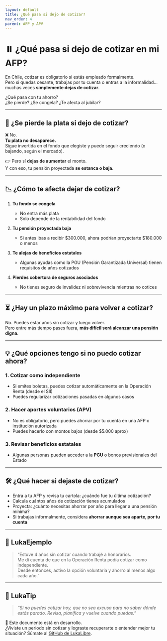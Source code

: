 ```yaml
---
layout: default
title: ¿Qué pasa si dejo de cotizar?
nav_order: 4
parent: AFP y APV
---
```


# ⏸️ ¿Qué pasa si dejo de cotizar en mi AFP?

En Chile, cotizar es obligatorio si estás empleado formalmente.  
Pero si quedas cesante, trabajas por tu cuenta o entras a la informalidad…  
muchas veces **simplemente dejas de cotizar**.

¿Qué pasa con tu ahorro?  
¿Se pierde? ¿Se congela? ¿Te afecta al jubilar?

---

## 🧠 ¿Se pierde la plata si dejo de cotizar?

❌ No.  
**Tu plata no desaparece.**  
Sigue invertida en el fondo que elegiste y puede seguir creciendo (o bajando, según el mercado).

👉 Pero sí **dejas de aumentar** el monto.  
Y con eso, tu pensión proyectada **se estanca o baja**.

---

## 📉 ¿Cómo te afecta dejar de cotizar?

1. **Tu fondo se congela**
   - No entra más plata
   - Solo depende de la rentabilidad del fondo

2. **Tu pensión proyectada baja**
   - Si antes ibas a recibir $300.000, ahora podrían proyectarte $180.000 o menos

3. **Te alejas de beneficios estatales**
   - Algunas ayudas como la PGU (Pensión Garantizada Universal) tienen requisitos de años cotizados

4. **Pierdes cobertura de seguros asociados**
   - No tienes seguro de invalidez ni sobrevivencia mientras no cotices

---

## ⏳ ¿Hay un plazo máximo para volver a cotizar?

No. Puedes estar años sin cotizar y luego volver.  
Pero entre más tiempo pases fuera, **más difícil será alcanzar una pensión digna**.

---

## 💡 ¿Qué opciones tengo si no puedo cotizar ahora?

### 1. Cotizar como independiente

- Si emites boletas, puedes cotizar automáticamente en la Operación Renta (desde el SII)
- Puedes regularizar cotizaciones pasadas en algunos casos

### 2. Hacer aportes voluntarios (APV)

- No es obligatorio, pero puedes ahorrar por tu cuenta en una AFP o institución autorizada
- Puedes hacerlo con montos bajos (desde $5.000 aprox)

### 3. Revisar beneficios estatales

- Algunas personas pueden acceder a la **PGU** o bonos previsionales del Estado

---

## 🛠️ ¿Qué hacer si dejaste de cotizar?

- Entra a tu AFP y revisa tu cartola: ¿cuándo fue tu última cotización?
- Calcula cuántos años de cotización tienes acumulados
- Proyecta: ¿cuánto necesitas ahorrar por año para llegar a una pensión mínima?
- Si trabajas informalmente, considera **ahorrar aunque sea aparte, por tu cuenta**

---

## 💬 LukaEjemplo

> “Estuve 4 años sin cotizar cuando trabajé a honorarios.  
> Me di cuenta de que en la Operación Renta podía cotizar como independiente.  
> Desde entonces, activo la opción voluntaria y ahorro al menos algo cada año.”

---

## 🧠 LukaTip

> *“Si no puedes cotizar hoy, que no sea excusa para no saber dónde estás parado. Revisa, planifica y vuelve cuando puedas.”*

📌 Este documento está en desarrollo.  
¿Viviste un periodo sin cotizar y lograste recuperarte o entender mejor tu situación? Súmate al [GitHub de LukaLibre](https://github.com/tuusuario/lukalibre).
